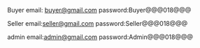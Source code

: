 Buyer 
email: buyer@gmail.com
password:Buyer@@@018@@@


Seller 
email:seller@gmail.com
password:Seller@@@018@@@


admin
email:admin@gmail.com
password:Admin@@@018@@@